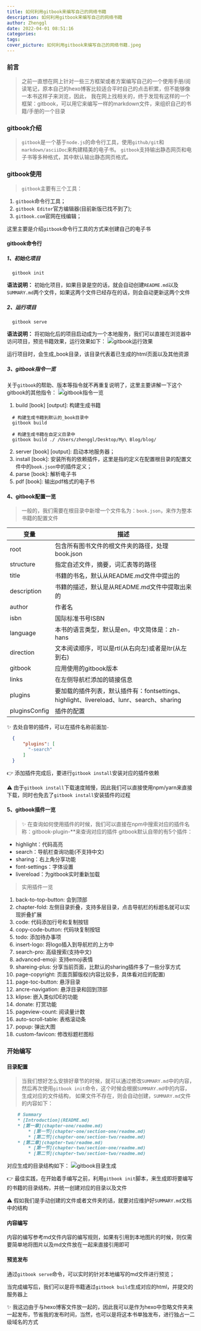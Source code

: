 ```yaml
---
title: 如何利用gitbook来编写自己的网络书籍
description: 如何利用gitbook来编写自己的网络书籍
author: Zhenggl
date: 2022-04-01 08:51:16
categories:
tags:
cover_picture: 如何利用gitbook来编写自己的网络书籍.jpeg
---
```


### 前言
> 之前一直想在网上针对一些三方框架或者方案编写自己的一个使用手册/阅读笔记，原本自己的hexo博客比较适合平时自己的点击积累，但不能够像一本书这样子来浏览，因此，
> 我在网上找相关的，终于发现有这样的一个框架：gitbook，可以用它来编写一样的markdown文件，来组织自己的书籍/手册的一个目录

### gitbook介绍
> `gitbook`是一个基于`node.js`的命令行工具，使用`github/git`和`markdown/asciiDoc`来构建精美的电子书。
> `gitbook`支持输出静态网页和电子书等多种格式，其中默认输出静态网页格式。

### gitbook使用
> `gitbook`主要有三个工具：

1. `gitbook`命令行工具；
2. `gitbook Editor`官方编辑器(目前新版已找不到了);
3. `gitbook.com`官网在线编辑；

这里主要是介绍`gitbook`命令行工具的方式来创建自己的电子书

#### gitbook命令行

##### 1、初始化项目
```shell script
  gitbook init
```
**语法说明：**
初始化项目，如果目录是空的话，就会自动创建`README.md`以及`SUMMARY.md`两个文件，如果这两个文件已经存在的话，则会自动更新这两个文件

##### 2、运行项目
```shell script
  gitbook serve
```
**语法说明：**
将初始化后的项目启动成为一个本地服务，我们可以直接在浏览器中访问项目，预览书籍效果，运行效果如下：
![gitbook运行效果](gitbook运行效果.png)

运行项目时，会生成_book目录，该目录代表着已生成的html页面以及其他资源

##### 3、gitbook指令一览
关于`gitbook`的帮助、版本等指令就不再重复说明了，这里主要讲解一下这个gitbook的其他指令：
![gitbook指令一览](gitbook指令一览.png)

1. build [book] [output]: 构建生成书籍
```shell script
  # 构建生成书籍到默认的_book目录中
  gitbook build 
```
```shell script
  # 构建生成书籍在自定义目录中
  gitbook build ./ /Users/zhenggl/Desktop/My\ Blog/blog/
```
2. server [book] [output]: 启动本地服务器；
3. install [book]: 安装所有的依赖插件，这里是指的定义在配置根目录的配置文件中的`book.json`中的插件定义；
4. parse [book]: 解析电子书
5. pdf [book]: 输出pdf格式的电子书

#### 4、gitbook配置一览
> 一般的，我们需要在根目录中新增一个文件名为：`book.json`，来作为整本书籍的配置文件

| 变量 | 描述 |
| --- | --- |
| root | 包含所有图书文件的根文件夹的路径，处理book.json |
| structure | 指定自述文件，摘要，词汇表等的路径 |
| title | 书籍的书名，默认从README.md文件中提出的 |
| description | 书籍的描述，默认是从README.md文件中提取出来的 |
| author | 作者名 |
| isbn | 国际标准书号ISBN |
| language | 本书的语言类型，默认是en，中文简体是：zh-hans |
| direction | 文本阅读顺序，可以是rtl(从右向左)或者是ltr(从左到右) |
| gitbook | 应用使用的gitbook版本 |
| links | 在左侧导航栏添加的链接信息 |
| plugins | 要加载的插件列表，默认插件有：fontsettings、highlight、livereload、lunr、search、sharing |
| pluginsConfig | 插件的配置 |

✨ 去处自带的插件，可以在插件名称前面加`-`
```json
  {
      "plugins": [
        "-search"
      ]
  }
```
👉 添加插件完成后，要进行`gitbook install`安装对应的插件依赖

⚠️ 由于`gitbook install`下载速度贼慢，因此我们可以直接使用npm/yarn来直接下载，同时也免去了`gitbook install`安装插件的过程

#### 5、gitbook插件一览
> ✨ 在查询如何使用插件的时候，我们可以直接在npm中搜索对应的插件名称：gitbook-plugin-**来查询对应的插件
> gitbook默认自带的有5个插件：

+ highlight：代码高亮
+ search：导航栏查询功能(不支持中文)
+ sharing：右上角分享功能
+ font-settings：字体设置
+ livereload：为gitbook实时重新加载

> 实用插件一览

1. back-to-top-button: 会到顶部
2. chapter-fold: 左侧目录折叠，支持多层目录，点击导航栏的标题名就可以实现折叠扩展
3. code: 代码添加行号和复制按钮
4. copy-code-button: 代码块复制按钮
5. todo: 添加待办事项
6. insert-logo: 将logo插入到导航栏的上方中
7. search-pro: 高级搜索(支持中文)
8. advanced-emoji: 支持emoji表情
9. shareing-plus: 分享当前页面，比默认的sharing插件多了一些分享方式
10. page-copyright: 页面页脚版权(内容比较多，具体看对应的配置)
11. page-toc-button: 悬浮目录
12. ancre-navigation: 悬浮目录和回到顶部
13. klipse: 嵌入类似IDE的功能
14. donate: 打赏功能
15. pageview-count: 阅读量计数
16. auto-scroll-table: 表格滚动条
17. popup: 弹出大图
18. custom-favicon: 修改标题栏图标


### 开始编写

#### 目录配置
> 当我们想好怎么安排好章节的时候，就可以通过修改`SUMMARY.md`中的内容，然后再次使用`gitbook init`命令，这个时候会根据`SUMMARY.md`中的内容，生成对应的文件结构，
> 如果文件不存在，则会自动创建，`SUMMARY.md`文件的内容如下：
```markdown
    # Summary
    * [Introduction](README.md)
    * [第一章](chapter-one/readme.md)
        * [第一节](chapter-one/section-one/readme.md)
        * [第二节](chapter-one/section-two/readme.md)
    * [第二章](chapter-two/readme.md)
        * [第一节](chapter-two/section-one/readme.md)
        * [第二节](chapter-two/section-two/readme.md)
```
对应生成的目录结构如下：
![gitbook目录生成](gitbook目录生成.png)

👉 最佳实践，在开始着手编写之前，利用`gitbook init`脚本，来生成即将要编写的书籍的目录结构，并统一创建对应的目录以及文件

⚠️ 假如我们是手动创建的文件或者文件夹的话，就要对应维护好`SUMMARY.md`文档中的结构

#### 内容编写
内容的编写参考md文件内容的编写规则，如果有引用到本地图片的时候，则仅需要简单地将图片以及md文件放在一起来直接引用即可

#### 预览发布
通过`gitbook serve`命令，可以实时的针对本地编写的md文件进行预览；

当完成编写后，我们可以是将书籍通过`gitbook build`生成对应的html，并提交的服务器上

✨ 我这边由于与hexo博客文件放一起的，因此我可以是作为hexo中忽略文件夹来一起发布，节省我的发布时间，当然，也可以是将这本书单独发布，进行独占一二级域名的方式
